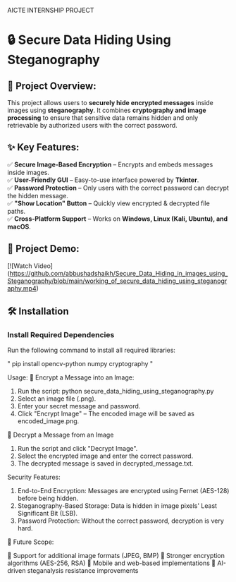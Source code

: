 AICTE INTERNSHIP PROJECT
# 🔒 Secure Data Hiding Using Steganography

## 📌 Project Overview: 
This project allows users to **securely hide encrypted messages** inside images using **steganography**. It combines **cryptography and image processing** to ensure that sensitive data remains hidden and only retrievable by authorized users with the correct password.  

## ✨ Key Features:   
✅ **Secure Image-Based Encryption** – Encrypts and embeds messages inside images.  
✅ **User-Friendly GUI** – Easy-to-use interface powered by **Tkinter**.  
✅ **Password Protection** – Only users with the correct password can decrypt the hidden message.  
✅ **"Show Location" Button** – Quickly view encrypted & decrypted file paths.  
✅ **Cross-Platform Support** – Works on **Windows, Linux (Kali, Ubuntu), and macOS**.  

## 🎥 Project Demo:

[![Watch Video] (https://github.com/abbushadshaikh/Secure_Data_Hiding_in_images_using_Steganography/blob/main/working_of_secure_data_hiding_using_steganography.mp4)

## 🛠️ Installation  

### **Install Required Dependencies**  
Run the following command to install all required libraries:  


" pip install opencv-python numpy cryptography "

Usage:
🔹 Encrypt a Message into an Image: 

1. Run the script: python secure_data_hiding_using_steganography.py
2. Select an image file (.png).
3. Enter your secret message and password.
4. Click "Encrypt Image" – The encoded image will be saved as encoded_image.png.


🔹 Decrypt a Message from an Image

1. Run the script and click "Decrypt Image".
2. Select the encrypted image and enter the correct password.
3. The decrypted message is saved in decrypted_message.txt.

Security Features: 

1. End-to-End Encryption: Messages are encrypted using Fernet (AES-128) before being hidden.
2. Steganography-Based Storage: Data is hidden in image pixels' Least Significant Bit (LSB).
3. Password Protection: Without the correct password, decryption is very hard.


📌 Future Scope:

🔹 Support for additional image formats (JPEG, BMP)
🔹 Stronger encryption algorithms (AES-256, RSA)
🔹 Mobile and web-based implementations
🔹 AI-driven steganalysis resistance improvements
